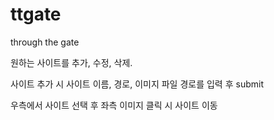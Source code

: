 # ttgate
through the gate

원하는 사이트를 추가, 수정, 삭제.

사이트 추가 시
  사이트 이름, 경로, 이미지 파일 경로를 입력 후 submit

우측에서 사이트 선택 후
좌측 이미지 클릭 시 사이트 이동
